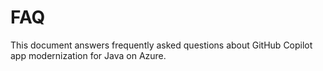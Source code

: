 # FAQ

This document answers frequently asked questions about GitHub Copilot app modernization for Java on Azure.